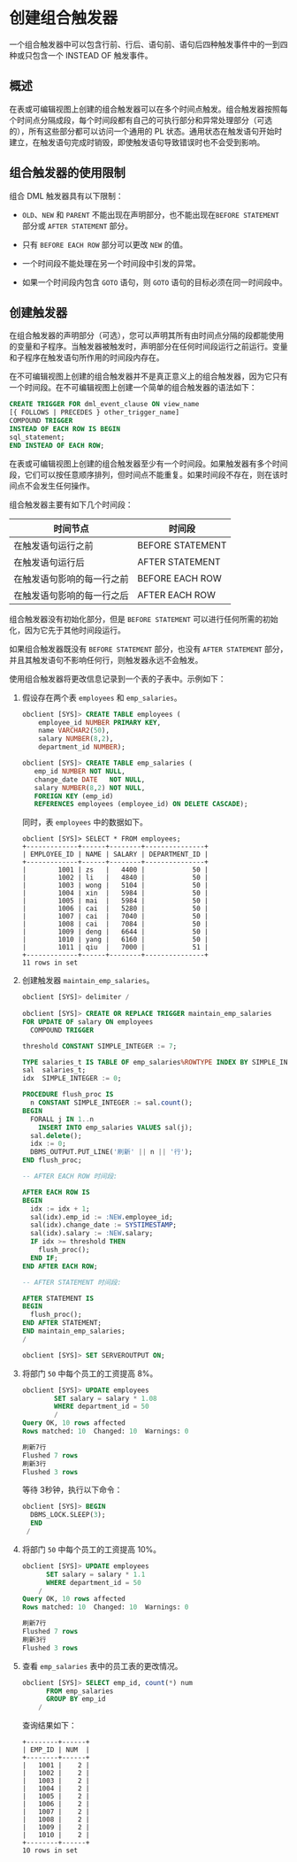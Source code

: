 # 创建组合触发器

一个组合触发器中可以包含行前、行后、语句前、语句后四种触发事件中的一到四种或只包含一个 INSTEAD OF 触发事件。

## 概述

在表或可编辑视图上创建的组合触发器可以在多个时间点触发。组合触发器按照每个时间点分隔成段，每个时间段都有自己的可执行部分和异常处理部分（可选的），所有这些部分都可以访问一个通用的 PL 状态。通用状态在触发语句开始时建立，在触发语句完成时销毁，即使触发语句导致错误时也不会受到影响。

## 组合触发器的使用限制

组合 DML 触发器具有以下限制：

* `OLD`、`NEW` 和 `PARENT` 不能出现在声明部分，也不能出现在`BEFORE STATEMENT` 部分或 `AFTER STATEMENT` 部分。

* 只有 `BEFORE EACH ROW` 部分可以更改 `NEW` 的值。

* 一个时间段不能处理在另一个时间段中引发的异常。

* 如果一个时间段内包含 `GOTO` 语句，则 `GOTO` 语句的目标必须在同一时间段中。

## 创建触发器

在组合触发器的声明部分（可选），您可以声明其所有由时间点分隔的段都能使用的变量和子程序。当触发器被触发时，声明部分在任何时间段运行之前运行。变量和子程序在触发语句所作用的时间段内存在。

在不可编辑视图上创建的组合触发器并不是真正意义上的组合触发器，因为它只有一个时间段。在不可编辑视图上创建一个简单的组合触发器的语法如下：

```sql
CREATE TRIGGER FOR dml_event_clause ON view_name
[{ FOLLOWS | PRECEDES } other_trigger_name]
COMPOUND TRIGGER
INSTEAD OF EACH ROW IS BEGIN
sql_statement;
END INSTEAD OF EACH ROW;
```

在表或可编辑视图上创建的组合触发器至少有一个时间段。如果触发器有多个时间段，它们可以按任意顺序排列，但时间点不能重复。如果时间段不存在，则在该时间点不会发生任何操作。

组合触发器主要有如下几个时间段：

|时间节点                 |     时间段         |
|------------------------|--------------------|
|在触发语句运行之前        |   BEFORE STATEMENT|
|在触发语句运行后          |   AFTER STATEMENT |
|在触发语句影响的每一行之前 |   BEFORE EACH ROW |
|在触发语句影响的每一行之后 |   AFTER EACH ROW  |

组合触发器没有初始化部分，但是 `BEFORE STATEMENT` 可以进行任何所需的初始化，因为它先于其他时间段运行。

如果组合触发器既没有 `BEFORE STATEMENT` 部分，也没有 `AFTER STATEMENT` 部分，并且其触发语句不影响任何行，则触发器永远不会触发。

使用组合触发器将更改信息记录到一个表的子表中。示例如下：

1. 假设存在两个表 `employees` 和 `emp_salaries`。

   ```sql
   obclient [SYS]> CREATE TABLE employees ( 
       employee_id NUMBER PRIMARY KEY, 
       name VARCHAR2(50), 
       salary NUMBER(8,2),
       department_id NUMBER);
   ```

   ```sql
   obclient [SYS]> CREATE TABLE emp_salaries (
      emp_id NUMBER NOT NULL,
      change_date DATE   NOT NULL,
      salary NUMBER(8,2) NOT NULL,
      FOREIGN KEY (emp_id)
      REFERENCES employees (employee_id) ON DELETE CASCADE);
   ```

   同时，表 `employees` 中的数据如下。

   ```shell
   obclient [SYS]> SELECT * FROM employees;
   +-------------+------+--------+---------------+
   | EMPLOYEE_ID | NAME | SALARY | DEPARTMENT_ID |
   +-------------+------+--------+---------------+
   |        1001 | zs   |   4400 |            50 |
   |        1002 | li   |   4840 |            50 |
   |        1003 | wong |   5104 |            50 |
   |        1004 | xin  |   5984 |            50 |
   |        1005 | mai  |   5984 |            50 |
   |        1006 | cai  |   5280 |            50 |
   |        1007 | cai  |   7040 |            50 |
   |        1008 | cai  |   7084 |            50 |
   |        1009 | deng |   6644 |            50 |
   |        1010 | yang |   6160 |            50 |
   |        1011 | qiu  |   7000 |            51 |
   +-------------+------+--------+---------------+
   11 rows in set
   ```

2. 创建触发器 `maintain_emp_salaries`。
 
    ```sql 
    obclient [SYS]> delimiter /
  
    obclient [SYS]> CREATE OR REPLACE TRIGGER maintain_emp_salaries
    FOR UPDATE OF salary ON employees
      COMPOUND TRIGGER

    threshold CONSTANT SIMPLE_INTEGER := 7;

    TYPE salaries_t IS TABLE OF emp_salaries%ROWTYPE INDEX BY SIMPLE_INTEGER;
    sal  salaries_t;
    idx  SIMPLE_INTEGER := 0;

    PROCEDURE flush_proc IS
      n CONSTANT SIMPLE_INTEGER := sal.count();
    BEGIN
      FORALL j IN 1..n
        INSERT INTO emp_salaries VALUES sal(j);
      sal.delete();
      idx := 0;
      DBMS_OUTPUT.PUT_LINE('刷新' || n || '行');
    END flush_proc;

    -- AFTER EACH ROW 时间段:

    AFTER EACH ROW IS
    BEGIN
      idx := idx + 1;
      sal(idx).emp_id := :NEW.employee_id;
      sal(idx).change_date := SYSTIMESTAMP;
      sal(idx).salary := :NEW.salary;
      IF idx >= threshold THEN
        flush_proc();
      END IF;
    END AFTER EACH ROW;

    -- AFTER STATEMENT 时间段:

    AFTER STATEMENT IS
    BEGIN
      flush_proc();
    END AFTER STATEMENT;
    END maintain_emp_salaries;
    /
    ```
    
    ```sql
    obclient [SYS]> SET SERVEROUTPUT ON;
    ```

3. 将部门 `50` 中每个员工的工资提高 8%。

    ```sql
    obclient [SYS]> UPDATE employees
            SET salary = salary * 1.08
            WHERE department_id = 50
            /
    Query OK, 10 rows affected 
    Rows matched: 10  Changed: 10  Warnings: 0

    刷新7行
    Flushed 7 rows
    刷新3行
    Flushed 3 rows
    ```

    等待 3秒钟，执行以下命令：

    ```sql
    obclient [SYS]> BEGIN
      DBMS_LOCK.SLEEP(3);
      END
     /
    ```

4. 将部门 `50` 中每个员工的工资提高 10%。

    ```sql
    obclient [SYS]> UPDATE employees
          SET salary = salary * 1.1
          WHERE department_id = 50
        /
    Query OK, 10 rows affected 
    Rows matched: 10  Changed: 10  Warnings: 0

    刷新7行
    Flushed 7 rows
    刷新3行
    Flushed 3 rows
    ```

5. 查看 `emp_salaries` 表中的员工表的更改情况。

    ```sql
    obclient [SYS]> SELECT emp_id, count(*) num
          FROM emp_salaries
          GROUP BY emp_id
        /
    ```

    查询结果如下：

    ```shell
    +--------+------+
    | EMP_ID | NUM  |
    +--------+------+
    |   1001 |    2 |
    |   1002 |    2 |
    |   1003 |    2 |
    |   1004 |    2 |
    |   1005 |    2 |
    |   1006 |    2 |
    |   1007 |    2 |
    |   1008 |    2 |
    |   1009 |    2 |
    |   1010 |    2 |
    +--------+------+
    10 rows in set
    ```
